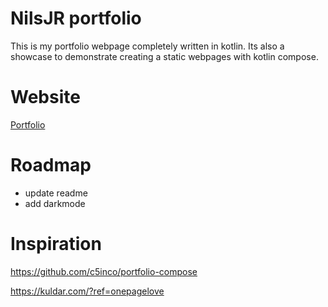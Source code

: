 # NilsJR portfolio

This is my portfolio webpage completely written in kotlin. Its also a showcase to demonstrate creating a static webpages
with kotlin compose.

# Website
[Portfolio](https://nilsjr.github.io/)

# Roadmap
- update readme
- add darkmode

# Inspiration

https://github.com/c5inco/portfolio-compose

https://kuldar.com/?ref=onepagelove